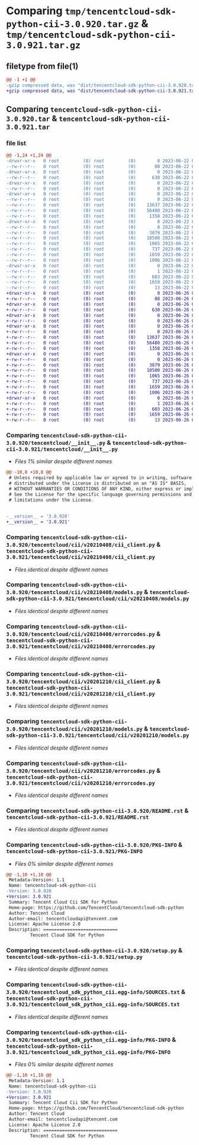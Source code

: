 # Comparing `tmp/tencentcloud-sdk-python-cii-3.0.920.tar.gz` & `tmp/tencentcloud-sdk-python-cii-3.0.921.tar.gz`

## filetype from file(1)

```diff
@@ -1 +1 @@
-gzip compressed data, was "dist/tencentcloud-sdk-python-cii-3.0.920.tar", last modified: Thu Jun 22 00:19:53 2023, max compression
+gzip compressed data, was "dist/tencentcloud-sdk-python-cii-3.0.921.tar", last modified: Mon Jun 26 00:19:52 2023, max compression
```

## Comparing `tencentcloud-sdk-python-cii-3.0.920.tar` & `tencentcloud-sdk-python-cii-3.0.921.tar`

### file list

```diff
@@ -1,24 +1,24 @@
-drwxr-xr-x   0 root         (0) root         (0)        0 2023-06-22 00:19:53.000000 tencentcloud-sdk-python-cii-3.0.920/
--rw-r--r--   0 root         (0) root         (0)       88 2023-06-22 00:19:53.000000 tencentcloud-sdk-python-cii-3.0.920/setup.cfg
-drwxr-xr-x   0 root         (0) root         (0)        0 2023-06-22 00:19:53.000000 tencentcloud-sdk-python-cii-3.0.920/tencentcloud/
--rw-r--r--   0 root         (0) root         (0)      630 2023-06-22 00:19:52.000000 tencentcloud-sdk-python-cii-3.0.920/tencentcloud/__init__.py
-drwxr-xr-x   0 root         (0) root         (0)        0 2023-06-22 00:19:53.000000 tencentcloud-sdk-python-cii-3.0.920/tencentcloud/cii/
--rw-r--r--   0 root         (0) root         (0)        0 2023-06-22 00:19:52.000000 tencentcloud-sdk-python-cii-3.0.920/tencentcloud/cii/__init__.py
-drwxr-xr-x   0 root         (0) root         (0)        0 2023-06-22 00:19:53.000000 tencentcloud-sdk-python-cii-3.0.920/tencentcloud/cii/v20210408/
--rw-r--r--   0 root         (0) root         (0)        0 2023-06-22 00:19:52.000000 tencentcloud-sdk-python-cii-3.0.920/tencentcloud/cii/v20210408/__init__.py
--rw-r--r--   0 root         (0) root         (0)    13637 2023-06-22 00:19:52.000000 tencentcloud-sdk-python-cii-3.0.920/tencentcloud/cii/v20210408/cii_client.py
--rw-r--r--   0 root         (0) root         (0)    56480 2023-06-22 00:19:52.000000 tencentcloud-sdk-python-cii-3.0.920/tencentcloud/cii/v20210408/models.py
--rw-r--r--   0 root         (0) root         (0)     1358 2023-06-22 00:19:52.000000 tencentcloud-sdk-python-cii-3.0.920/tencentcloud/cii/v20210408/errorcodes.py
-drwxr-xr-x   0 root         (0) root         (0)        0 2023-06-22 00:19:53.000000 tencentcloud-sdk-python-cii-3.0.920/tencentcloud/cii/v20201210/
--rw-r--r--   0 root         (0) root         (0)        0 2023-06-22 00:19:52.000000 tencentcloud-sdk-python-cii-3.0.920/tencentcloud/cii/v20201210/__init__.py
--rw-r--r--   0 root         (0) root         (0)     3879 2023-06-22 00:19:52.000000 tencentcloud-sdk-python-cii-3.0.920/tencentcloud/cii/v20201210/cii_client.py
--rw-r--r--   0 root         (0) root         (0)    10500 2023-06-22 00:19:52.000000 tencentcloud-sdk-python-cii-3.0.920/tencentcloud/cii/v20201210/models.py
--rw-r--r--   0 root         (0) root         (0)     1065 2023-06-22 00:19:52.000000 tencentcloud-sdk-python-cii-3.0.920/tencentcloud/cii/v20201210/errorcodes.py
--rw-r--r--   0 root         (0) root         (0)      737 2023-06-22 00:19:52.000000 tencentcloud-sdk-python-cii-3.0.920/README.rst
--rw-r--r--   0 root         (0) root         (0)     1659 2023-06-22 00:19:53.000000 tencentcloud-sdk-python-cii-3.0.920/PKG-INFO
--rw-r--r--   0 root         (0) root         (0)     1006 2023-06-22 00:19:52.000000 tencentcloud-sdk-python-cii-3.0.920/setup.py
-drwxr-xr-x   0 root         (0) root         (0)        0 2023-06-22 00:19:53.000000 tencentcloud-sdk-python-cii-3.0.920/tencentcloud_sdk_python_cii.egg-info/
--rw-r--r--   0 root         (0) root         (0)        1 2023-06-22 00:19:53.000000 tencentcloud-sdk-python-cii-3.0.920/tencentcloud_sdk_python_cii.egg-info/dependency_links.txt
--rw-r--r--   0 root         (0) root         (0)      603 2023-06-22 00:19:53.000000 tencentcloud-sdk-python-cii-3.0.920/tencentcloud_sdk_python_cii.egg-info/SOURCES.txt
--rw-r--r--   0 root         (0) root         (0)     1659 2023-06-22 00:19:53.000000 tencentcloud-sdk-python-cii-3.0.920/tencentcloud_sdk_python_cii.egg-info/PKG-INFO
--rw-r--r--   0 root         (0) root         (0)       13 2023-06-22 00:19:53.000000 tencentcloud-sdk-python-cii-3.0.920/tencentcloud_sdk_python_cii.egg-info/top_level.txt
+drwxr-xr-x   0 root         (0) root         (0)        0 2023-06-26 00:19:52.000000 tencentcloud-sdk-python-cii-3.0.921/
+-rw-r--r--   0 root         (0) root         (0)       88 2023-06-26 00:19:52.000000 tencentcloud-sdk-python-cii-3.0.921/setup.cfg
+drwxr-xr-x   0 root         (0) root         (0)        0 2023-06-26 00:19:52.000000 tencentcloud-sdk-python-cii-3.0.921/tencentcloud/
+-rw-r--r--   0 root         (0) root         (0)      630 2023-06-26 00:19:52.000000 tencentcloud-sdk-python-cii-3.0.921/tencentcloud/__init__.py
+drwxr-xr-x   0 root         (0) root         (0)        0 2023-06-26 00:19:52.000000 tencentcloud-sdk-python-cii-3.0.921/tencentcloud/cii/
+-rw-r--r--   0 root         (0) root         (0)        0 2023-06-26 00:19:52.000000 tencentcloud-sdk-python-cii-3.0.921/tencentcloud/cii/__init__.py
+drwxr-xr-x   0 root         (0) root         (0)        0 2023-06-26 00:19:52.000000 tencentcloud-sdk-python-cii-3.0.921/tencentcloud/cii/v20210408/
+-rw-r--r--   0 root         (0) root         (0)        0 2023-06-26 00:19:52.000000 tencentcloud-sdk-python-cii-3.0.921/tencentcloud/cii/v20210408/__init__.py
+-rw-r--r--   0 root         (0) root         (0)    13637 2023-06-26 00:19:52.000000 tencentcloud-sdk-python-cii-3.0.921/tencentcloud/cii/v20210408/cii_client.py
+-rw-r--r--   0 root         (0) root         (0)    56480 2023-06-26 00:19:52.000000 tencentcloud-sdk-python-cii-3.0.921/tencentcloud/cii/v20210408/models.py
+-rw-r--r--   0 root         (0) root         (0)     1358 2023-06-26 00:19:52.000000 tencentcloud-sdk-python-cii-3.0.921/tencentcloud/cii/v20210408/errorcodes.py
+drwxr-xr-x   0 root         (0) root         (0)        0 2023-06-26 00:19:52.000000 tencentcloud-sdk-python-cii-3.0.921/tencentcloud/cii/v20201210/
+-rw-r--r--   0 root         (0) root         (0)        0 2023-06-26 00:19:52.000000 tencentcloud-sdk-python-cii-3.0.921/tencentcloud/cii/v20201210/__init__.py
+-rw-r--r--   0 root         (0) root         (0)     3879 2023-06-26 00:19:52.000000 tencentcloud-sdk-python-cii-3.0.921/tencentcloud/cii/v20201210/cii_client.py
+-rw-r--r--   0 root         (0) root         (0)    10500 2023-06-26 00:19:52.000000 tencentcloud-sdk-python-cii-3.0.921/tencentcloud/cii/v20201210/models.py
+-rw-r--r--   0 root         (0) root         (0)     1065 2023-06-26 00:19:52.000000 tencentcloud-sdk-python-cii-3.0.921/tencentcloud/cii/v20201210/errorcodes.py
+-rw-r--r--   0 root         (0) root         (0)      737 2023-06-26 00:19:52.000000 tencentcloud-sdk-python-cii-3.0.921/README.rst
+-rw-r--r--   0 root         (0) root         (0)     1659 2023-06-26 00:19:52.000000 tencentcloud-sdk-python-cii-3.0.921/PKG-INFO
+-rw-r--r--   0 root         (0) root         (0)     1006 2023-06-26 00:19:52.000000 tencentcloud-sdk-python-cii-3.0.921/setup.py
+drwxr-xr-x   0 root         (0) root         (0)        0 2023-06-26 00:19:52.000000 tencentcloud-sdk-python-cii-3.0.921/tencentcloud_sdk_python_cii.egg-info/
+-rw-r--r--   0 root         (0) root         (0)        1 2023-06-26 00:19:52.000000 tencentcloud-sdk-python-cii-3.0.921/tencentcloud_sdk_python_cii.egg-info/dependency_links.txt
+-rw-r--r--   0 root         (0) root         (0)      603 2023-06-26 00:19:52.000000 tencentcloud-sdk-python-cii-3.0.921/tencentcloud_sdk_python_cii.egg-info/SOURCES.txt
+-rw-r--r--   0 root         (0) root         (0)     1659 2023-06-26 00:19:52.000000 tencentcloud-sdk-python-cii-3.0.921/tencentcloud_sdk_python_cii.egg-info/PKG-INFO
+-rw-r--r--   0 root         (0) root         (0)       13 2023-06-26 00:19:52.000000 tencentcloud-sdk-python-cii-3.0.921/tencentcloud_sdk_python_cii.egg-info/top_level.txt
```

### Comparing `tencentcloud-sdk-python-cii-3.0.920/tencentcloud/__init__.py` & `tencentcloud-sdk-python-cii-3.0.921/tencentcloud/__init__.py`

 * *Files 1% similar despite different names*

```diff
@@ -10,8 +10,8 @@
 # Unless required by applicable law or agreed to in writing, software
 # distributed under the License is distributed on an "AS IS" BASIS,
 # WITHOUT WARRANTIES OR CONDITIONS OF ANY KIND, either express or implied.
 # See the License for the specific language governing permissions and
 # limitations under the License.
 
 
-__version__ = '3.0.920'
+__version__ = '3.0.921'
```

### Comparing `tencentcloud-sdk-python-cii-3.0.920/tencentcloud/cii/v20210408/cii_client.py` & `tencentcloud-sdk-python-cii-3.0.921/tencentcloud/cii/v20210408/cii_client.py`

 * *Files identical despite different names*

### Comparing `tencentcloud-sdk-python-cii-3.0.920/tencentcloud/cii/v20210408/models.py` & `tencentcloud-sdk-python-cii-3.0.921/tencentcloud/cii/v20210408/models.py`

 * *Files identical despite different names*

### Comparing `tencentcloud-sdk-python-cii-3.0.920/tencentcloud/cii/v20210408/errorcodes.py` & `tencentcloud-sdk-python-cii-3.0.921/tencentcloud/cii/v20210408/errorcodes.py`

 * *Files identical despite different names*

### Comparing `tencentcloud-sdk-python-cii-3.0.920/tencentcloud/cii/v20201210/cii_client.py` & `tencentcloud-sdk-python-cii-3.0.921/tencentcloud/cii/v20201210/cii_client.py`

 * *Files identical despite different names*

### Comparing `tencentcloud-sdk-python-cii-3.0.920/tencentcloud/cii/v20201210/models.py` & `tencentcloud-sdk-python-cii-3.0.921/tencentcloud/cii/v20201210/models.py`

 * *Files identical despite different names*

### Comparing `tencentcloud-sdk-python-cii-3.0.920/tencentcloud/cii/v20201210/errorcodes.py` & `tencentcloud-sdk-python-cii-3.0.921/tencentcloud/cii/v20201210/errorcodes.py`

 * *Files identical despite different names*

### Comparing `tencentcloud-sdk-python-cii-3.0.920/README.rst` & `tencentcloud-sdk-python-cii-3.0.921/README.rst`

 * *Files identical despite different names*

### Comparing `tencentcloud-sdk-python-cii-3.0.920/PKG-INFO` & `tencentcloud-sdk-python-cii-3.0.921/PKG-INFO`

 * *Files 0% similar despite different names*

```diff
@@ -1,10 +1,10 @@
 Metadata-Version: 1.1
 Name: tencentcloud-sdk-python-cii
-Version: 3.0.920
+Version: 3.0.921
 Summary: Tencent Cloud Cii SDK for Python
 Home-page: https://github.com/TencentCloud/tencentcloud-sdk-python
 Author: Tencent Cloud
 Author-email: tencentcloudapi@tencent.com
 License: Apache License 2.0
 Description: ============================
         Tencent Cloud SDK for Python
```

### Comparing `tencentcloud-sdk-python-cii-3.0.920/setup.py` & `tencentcloud-sdk-python-cii-3.0.921/setup.py`

 * *Files identical despite different names*

### Comparing `tencentcloud-sdk-python-cii-3.0.920/tencentcloud_sdk_python_cii.egg-info/SOURCES.txt` & `tencentcloud-sdk-python-cii-3.0.921/tencentcloud_sdk_python_cii.egg-info/SOURCES.txt`

 * *Files identical despite different names*

### Comparing `tencentcloud-sdk-python-cii-3.0.920/tencentcloud_sdk_python_cii.egg-info/PKG-INFO` & `tencentcloud-sdk-python-cii-3.0.921/tencentcloud_sdk_python_cii.egg-info/PKG-INFO`

 * *Files 0% similar despite different names*

```diff
@@ -1,10 +1,10 @@
 Metadata-Version: 1.1
 Name: tencentcloud-sdk-python-cii
-Version: 3.0.920
+Version: 3.0.921
 Summary: Tencent Cloud Cii SDK for Python
 Home-page: https://github.com/TencentCloud/tencentcloud-sdk-python
 Author: Tencent Cloud
 Author-email: tencentcloudapi@tencent.com
 License: Apache License 2.0
 Description: ============================
         Tencent Cloud SDK for Python
```

